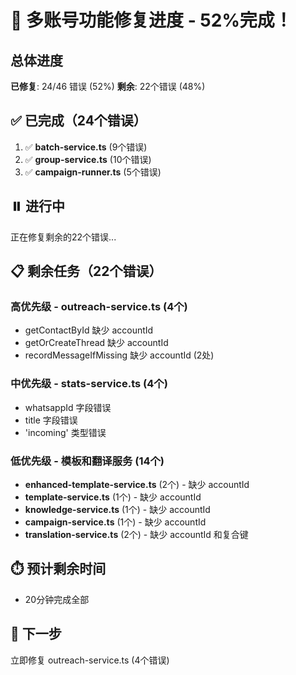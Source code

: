 # 🎉 多账号功能修复进度 - 52%完成！

## 总体进度
**已修复**: 24/46 错误 (52%) 
**剩余**: 22个错误 (48%)

## ✅ 已完成（24个错误）

1. ✅ **batch-service.ts** (9个错误) 
2. ✅ **group-service.ts** (10个错误)
3. ✅ **campaign-runner.ts** (5个错误)

## ⏸️ 进行中

正在修复剩余的22个错误...

## 📋 剩余任务（22个错误）

### 高优先级 - outreach-service.ts (4个)
- getContactById 缺少 accountId
- getOrCreateThread 缺少 accountId  
- recordMessageIfMissing 缺少 accountId (2处)

### 中优先级 - stats-service.ts (4个)
- whatsappId 字段错误
- title 字段错误
- 'incoming' 类型错误

### 低优先级 - 模板和翻译服务 (14个)
- **enhanced-template-service.ts** (2个) - 缺少 accountId
- **template-service.ts** (1个) - 缺少 accountId
- **knowledge-service.ts** (1个) - 缺少 accountId
- **campaign-service.ts** (1个) - 缺少 accountId
- **translation-service.ts** (2个) - 缺少 accountId 和复合键

## ⏱️ 预计剩余时间
- 20分钟完成全部

## 🚀 下一步
立即修复 outreach-service.ts (4个错误)

